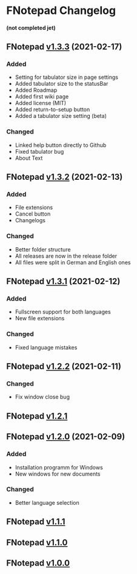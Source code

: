 # FNotepad Changelog 
#### (not completed jet)

## FNotepad [v1.3.3][0] (2021-02-17)

### Added
- Setting for tabulator size in page settings 
- Added tabulator size to the statusBar
- Added Roadmap 
- Added first wiki page
- Added license (MIT)
- Added return-to-setup button
- Added a tabulator size setting (beta)

### Changed
- Linked help button directly to Github
- Fixed tabulator bug
- About Text


## FNotepad [v1.3.2][8] (2021-02-13)

### Added
- File extensions
- Cancel button
- Changelogs

### Changed
- Better folder structure
- All releases are now in the release folder
- All files were split in German and English ones


## FNotepad [v1.3.1][7] (2021-02-12)

### Added
- Fullscreen support for both languages
- New file extensions

### Changed
- Fixed language mistakes


## FNotepad [v1.2.2][6] (2021-02-11)

### Changed
- Fix window close bug


## FNotepad [v1.2.1][5]


## FNotepad [v1.2.0][4] (2021-02-09)

### Added
- Installation programm for Windows
- New windows for new documents

### Changed
- Better language selection


## FNotepad [v1.1.1][3]
## FNotepad [v1.1.0][2]
## FNotepad [v1.0.0][1]


[0]: https://github.com/fantastic-octo-garbanzo/FNotepad/tree/main/release/latest
[8]:https://github.com/fantastic-octo-garbanzo/FNotepad/tree/main/release/v1.3.2
[7]: https://github.com/fantastic-octo-garbanzo/FNotepad/tree/main/release/v1.3.1
[6]:  https://github.com/fantastic-octo-garbanzo/FNotepad/tree/main/release/v1.2.2
[5]: https://github.com/fantastic-octo-garbanzo/FNotepad/tree/main/release/v1.2.1
[4]: https://github.com/fantastic-octo-garbanzo/FNotepad/tree/main/release/v1.2.0
[3]: https://github.com/fantastic-octo-garbanzo/FNotepad/tree/main/release/v1.1.1
[2]: https://github.com/fantastic-octo-garbanzo/FNotepad/tree/main/release/v1.1.0
[1]: https://github.com/fantastic-octo-garbanzo/FNotepad/tree/main/release/v1.0.0






